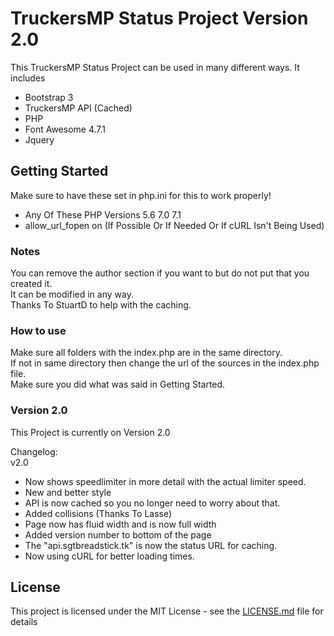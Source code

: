 # TruckersMP Status Project Version 2.0

This TruckersMP Status Project can be used in many different ways. It includes
* Bootstrap 3
* TruckersMP API (Cached)
* PHP
* Font Awesome 4.7.1
* Jquery

## Getting Started

Make sure to have these set in php.ini for this to work properly!
* Any Of These PHP Versions 5.6 7.0 7.1
* allow_url_fopen on (If Possible Or If Needed Or If cURL Isn't Being Used)  

### Notes

You can remove the author section if you want to but do not put that you created it.  
It can be modified in any way.  
Thanks To StuartD to help with the caching.  
 
### How to use

Make sure all folders with the index.php are in the same directory.  
If not in same directory then change the url of the sources in the index.php file.  
Make sure you did what was said in Getting Started.  

### Version 2.0

This Project is currently on Version 2.0  

Changelog:  
v2.0
* Now shows speedlimiter in more detail with the actual limiter speed.
* New and better style
* API is now cached so you no longer need to worry about that.
* Added collisions (Thanks To Lasse)
* Page now has fluid width and is now full width
* Added version number to bottom of the page
* The "api.sgtbreadstick.tk" is now the status URL for caching.
* Now using cURL for better loading times.

## License

This project is licensed under the MIT License - see the [LICENSE.md](LICENSE.md) file for details

